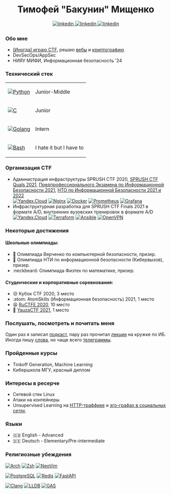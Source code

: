 <div align="center">
<h1>Тимофей "Бакунин" Мищенко</h1>
<a href="https://linkedin.com/in/ne-bknn" target="_blank">
<img src=https://img.shields.io/badge/linkedin-%2300acee.svg?color=000000&style=for-the-badge&logo=linkedin&logoColor=white alt=linkedin style="margin-bottom: 5px;" />
</a>

<a href="https://t.me/ne_bknn" target="_blank">
<img src=https://img.shields.io/badge/telegram-%2300acee.svg?color=000000&style=for-the-badge&logo=telegram&logoColor=white alt=linkedin style="margin-bottom: 5px;" />
</a>

<a href="https://github.com/ne-bknn" target="_blank">
<img src=https://img.shields.io/badge/github-%2300acee.svg?color=000000&style=for-the-badge&logo=github&logoColor=white alt=linkedin style="margin-bottom: 5px;" />
</a>
</div>

### Обо мне

- [(Иногда) играю CTF](https://ctftime.org/team/76463), решаю [вебы](https://medium.com/@sprush/volgactf-qualifier-netcorp-2eb072e4d314) и [криптографию](https://cryptohack.org/user/ne_bknn/)
- DevSecOps/AppSec
- НИЯУ МИФИ, Информационная безопасность '24

### Технический стек

<table>
<tbody>
<tr>
<td>

[![Python](https://img.shields.io/badge/-Python-black?style=for-the-badge&logo=python&link=https://github.com/ne-bknn)](https://github.com/ne-bknn)

</td>
<td>Junior-Middle</td>
</tr>
<tr>
<td>

[![C](https://img.shields.io/badge/-C-black?style=for-the-badge&logo=c&link=https://github.com/ne-bknn)](https://github.com/ne-bknn)</td>

<td>Junior</td>
</tr>
<tr>
<td>

[![Golang](https://img.shields.io/badge/-Go-black?style=for-the-badge&logo=go&link=https://github.com/ne-bknn)](https://github.com/ne-bknn)

</td>
<td>Intern</td>
</tr>
  
<tr>
<td>

[![Bash](https://img.shields.io/badge/-Bash-black?style=for-the-badge&logo=bash&link=https://github.com/ne-bknn)](https://github.com/ne-bknn)

</td>
<td>I hate it but I have to</td>
</tr>
</tbody>
</table>

### Организация CTF

- Администрация инфраструктуры SPRUSH CTF 2020, [SPRUSH CTF Quals 2021](https://ctftime.org/event/1239), [Предпрофессионального Экзамена по Информационной Безопасности 2021](https://predprof.mephi.ru/class/9), [НТО по Информационной Безопасности 2021 и 2022](https://ntcontest.ru/tracks/nto-school/proekt-novoy-bezopasnosti/informatsionnaya-bezopasnost/)  
[![Yandex.Cloud](https://img.shields.io/badge/Yandex.Cloud-%2300acee.svg?color=000000&style=for-the-badge&logo=yandex&logoColor=white)](https://github.com/ne-bknn) [![Nginx](https://img.shields.io/badge/Nginx-%2300acee.svg?color=000000&style=for-the-badge&logo=nginx&logoColor=white)](https://github.com/ne-bknn) [![Docker](https://img.shields.io/badge/Docker-%2300acee.svg?color=000000&style=for-the-badge&logo=docker&logoColor=white)](https://github.com/ne-bknn) [![Prometheus](https://img.shields.io/badge/Prometheus-%2300acee.svg?color=000000&style=for-the-badge&logo=prometheus&logoColor=white)](https://github.com/ne-bknn) [![Grafana](https://img.shields.io/badge/Grafana-%2300acee.svg?color=000000&style=for-the-badge&logo=grafana&logoColor=white)](https://github.com/ne-bknn)
- Инфраструктурная разработка для SPRUSH CTF Finals 2021 в формате A/D, внутренних вузовских тренировок в формате A/D  
[![Yandex.Cloud](https://img.shields.io/badge/Yandex.Cloud-%2300acee.svg?color=000000&style=for-the-badge&logo=yandex&logoColor=white)](https://github.com/ne-bknn) [![Terraform](https://img.shields.io/badge/Terraform-%2300acee.svg?color=000000&style=for-the-badge&logo=terraform&logoColor=white)](https://github.com/ne-bknn) [![Ansible](https://img.shields.io/badge/Ansible-%2300acee.svg?color=000000&style=for-the-badge&logo=ansible&logoColor=white)](https://github.com/ne-bknn) [![OpenVPN](https://img.shields.io/badge/OpenVPN-%2300acee.svg?color=000000&style=for-the-badge&logo=openvpn&logoColor=white)](https://github.com/ne-bknn)

### Некоторые достижения

#### Школьные олимпиады:
- :cop: Олимпиада Верченко по компьютерной безопасности, призер.
- :floppy_disk: Олимпиада НТИ по информационной безопасности (Кибервызов), призер.
- :neckbeard: Олимпиада Физтех по математике, призер.

#### Студенческие и корпоративные соревнования:
- :unamused: Кубок CTF 2020, 3 место
- :atom: AtomSkills (Информационная безопасность) 2021, 1 место
- :tired_face: [RuCTFE 2020](https://ctftime.org/event/1178), 10 место
- :triumph: [YauzaCTF 2021](https://ctftime.org/event/1417/), 1 место

### Послушать, посмотреть и почитать меня

Один раз я записал [подкаст](https://vk.com/wall-125553684_7937), пару раз прочитал [лекции](https://www.youtube.com/watch?v=UDRPsZRCjwM) на кружке по ИБ. Иногда пишу [слова](https://rb.ru/young/stop-cyberattacks/), но чаще всего [телеграммы](https://t.me/cryptoanal).

### Пройденные курсы

- Tinkoff Generation, Machine Learning
- Кибершкола МГУ, красный диплом

### Интересы в ресерче

- Сетевой стек Linux
- Атаки на контейнеры
- Unsupervised Learning на [HTTP-траффике](https://github.com/ne-bknn/doberbot) и [эго-графах в социальных сетях](https://github.com/ne-bknn/NewConnections).

### Языки

- :gb: English -  Advanced
- :de: Deutsch - Elementary/Pre-intermediate

### Религиозные убеждения

[![Arch](https://img.shields.io/badge/-Arch%20Linux-black?style=for-the-badge&logo=archlinux&link=https://github.com/ne-bknn)](https://github.com/ne-bknn) [![Zsh](https://img.shields.io/badge/-Zsh-black?style=for-the-badge&logo=zsh&link=https://github.com/ne-bknn)](https://github.com/ne-bknn) [![NeoVim](https://img.shields.io/badge/-Neovim-black?style=for-the-badge&logo=neovim&link=https://github.com/ne-bknn)](https://github.com/ne-bknn)

[![PostgreSQL](https://img.shields.io/badge/-PostgreSQL-black?style=for-the-badge&logo=postgresql&link=https://github.com/ne-bknn)](https://github.com/ne-bknn) [![Redis](https://img.shields.io/badge/-Redis-black?style=for-the-badge&logo=redis&link=https://github.com/ne-bknn)](https://github.com/ne-bknn) [![FastAPI](https://img.shields.io/badge/-FastAPI-black?style=for-the-badge&logo=fastapi&link=https://github.com/ne-bknn)](https://github.com/ne-bknn)

[![Clang](https://img.shields.io/badge/-clang-black?style=for-the-badge&logo=clang&link=https://github.com/ne-bknn)](https://github.com/ne-bknn) [![LLDB](https://img.shields.io/badge/-LLDB-black?style=for-the-badge&logo=lldb&link=https://github.com/ne-bknn)](https://github.com/ne-bknn) [![GAS](https://img.shields.io/badge/-GAS-black?style=for-the-badge&logo=gas&link=https://github.com/ne-bknn)](https://github.com/ne-bknn)
